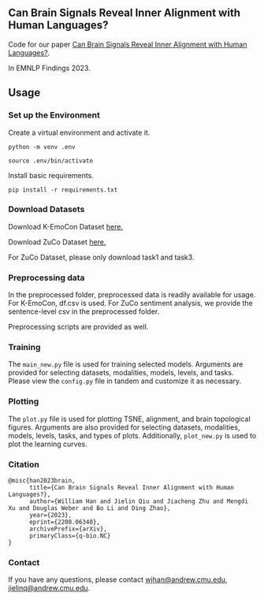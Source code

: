 ## Can Brain Signals Reveal Inner Alignment with Human Languages?
Code for our paper [Can Brain Signals Reveal Inner Alignment with Human Languages?](https://arxiv.org/abs/2208.06348).

In EMNLP Findings 2023.

## Usage

### Set up the Environment

Create a virtual environment and activate it. 

```
python -m venv .env

source .env/bin/activate
```

Install basic requirements.

```
pip install -r requirements.txt
```

### Download Datasets

Download K-EmoCon Dataset [here.](https://zenodo.org/record/3931963)

Download ZuCo Dataset [here.](https://osf.io/q3zws/)

For ZuCo Dataset, please only download task1 and task3.

### Preprocessing data

In the preprocessed folder, preprocessed data is readily available for usage. 
For K-EmoCon, df.csv is used. For ZuCo sentiment analysis, we provide the sentence-level csv in the preprocessed folder.

Preprocessing scripts are provided as well. 

### Training 

The `main_new.py` file is used for training selected models. Arguments are provided for selecting datasets, modalities, models, levels, and tasks. 
Please view the `config.py` file in tandem and customize it as necessary. 


### Plotting

The `plot.py` file is used for plotting TSNE, alignment, and brain topological figures. Arguments are also provided for selecting datasets, modalities, models, levels, tasks, and types of plots. Additionally, `plot_new.py` is used to plot the learning curves. 


### Citation

```
@misc{han2023brain,
      title={Can Brain Signals Reveal Inner Alignment with Human Languages?}, 
      author={William Han and Jielin Qiu and Jiacheng Zhu and Mengdi Xu and Douglas Weber and Bo Li and Ding Zhao},
      year={2023},
      eprint={2208.06348},
      archivePrefix={arXiv},
      primaryClass={q-bio.NC}
}
```

### Contact

If you have any questions, please contact wjhan@andrew.cmu.edu, jielinq@andrew.cmu.edu.
